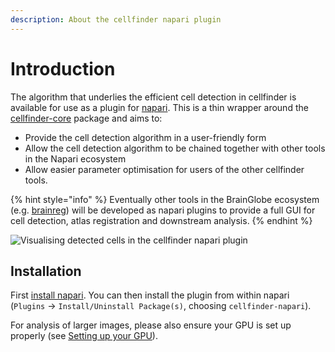 ```yaml
---
description: About the cellfinder napari plugin
---
```


# Introduction

The algorithm that underlies the efficient cell detection in cellfinder is available for use as a plugin for [napari](https://napari.org/). This is a thin wrapper around the [cellfinder-core](../cellfinder-core/introduction.md) package and aims to:

* Provide the cell detection algorithm in a user-friendly form
* Allow the cell detection algorithm to be chained together with other tools in the Napari ecosystem
* Allow easier parameter optimisation for users of the other cellfinder tools.

{% hint style="info" %}
Eventually other tools in the BrainGlobe ecosystem \(e.g. [brainreg](../brainreg/introduction.md)\) will be developed as napari plugins to provide a full GUI for cell detection, atlas registration and downstream analysis.
{% endhint %}

  


![Visualising detected cells in the cellfinder napari plugin](../.gitbook/assets/napari-cellfinder.gif)

## Installation

First [install napari](https://napari.org/#installation). You can then install the plugin from within napari \(`Plugins` -&gt; `Install/Uninstall Package(s)`, choosing `cellfinder-napari`\). 

For analysis of larger images, please also ensure your GPU is set up properly \(see [Setting up your GPU](../cellfinder/installation/using-gpu.md)\).

